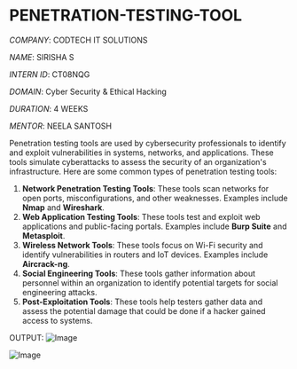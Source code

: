 # PENETRATION-TESTING-TOOL

*COMPANY*: CODTECH IT SOLUTIONS

*NAME*: SIRISHA S

*INTERN ID*: CT08NQG

*DOMAIN*: Cyber Security & Ethical Hacking

*DURATION*: 4 WEEKS

*MENTOR*: NEELA SANTOSH

Penetration testing tools are used by cybersecurity professionals to identify and exploit vulnerabilities in systems, networks, and applications. These tools simulate cyberattacks to assess the security of an organization's infrastructure. Here are some common types of penetration testing tools:

1. **Network Penetration Testing Tools**: These tools scan networks for open ports, misconfigurations, and other weaknesses. Examples include **Nmap** and **Wireshark**.
2. **Web Application Testing Tools**: These tools test and exploit web applications and public-facing portals. Examples include **Burp Suite** and **Metasploit**.
3. **Wireless Network Tools**: These tools focus on Wi-Fi security and identify vulnerabilities in routers and IoT devices. Examples include **Aircrack-ng**.
4. **Social Engineering Tools**: These tools gather information about personnel within an organization to identify potential targets for social engineering attacks.
5. **Post-Exploitation Tools**: These tools help testers gather data and assess the potential damage that could be done if a hacker gained access to systems.

OUTPUT:
![Image](https://github.com/user-attachments/assets/51d16089-fe9b-4c79-b036-e6679e5aa33b)

![Image](https://github.com/user-attachments/assets/d27e0eb8-889f-4de3-bf0b-bc532ba8f4dd)

